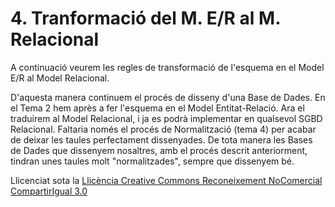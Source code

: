 # 4\. Tranformació del M. E/R al M. Relacional

A continuació veurem les regles de transformació de l'esquema en el Model E/R
al Model Relacional.

D'aquesta manera continuem el procés de disseny d'una Base de Dades. En el
Tema 2 hem après a fer l'esquema en el Model Entitat-Relació. Ara el traduirem
al Model Relacional, i ja es podrà implementar en qualsevol SGBD Relacional.
Faltaria només el procés de Normalització (tema 4) per acabar de deixar les
taules perfectament dissenyades. De tota manera les Bases de Dades que
dissenyem nosaltres, amb el procés descrit anteriorment, tindran unes taules
molt "normalitzades", sempre que dissenyem bé.


Llicenciat sota la  [Llicència Creative Commons Reconeixement NoComercial
CompartirIgual 3.0](http://creativecommons.org/licenses/by-nc-sa/3.0/)

